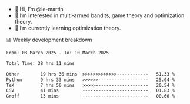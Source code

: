 - 👋 Hi, I’m @le-martin
- 👀 I’m interested in multi-armed bandits, game theory and optimization theory.
- 🌱 I’m currently learning optimization theory.
<!---- 💞️ I’m looking to collaborate on ...
- 📫 How to reach me ...-->

<!---
Tutorial for using WakaTime stats in GitHub profile: https://github.com/athul/waka-readme
-->

📊 Weekly development breakdown
<!--START_SECTION:waka-->

```txt
From: 03 March 2025 - To: 10 March 2025

Total Time: 38 hrs 11 mins

Other        19 hrs 36 mins  >>>>>>>>>>>>>------------   51.33 %
Python       9 hrs 33 mins   >>>>>>-------------------   25.04 %
TeX          7 hrs 50 mins   >>>>>--------------------   20.54 %
CSV          41 mins         -------------------------   01.83 %
Groff        13 mins         -------------------------   00.60 %
```

<!--END_SECTION:waka-->

<!---
le-martin/le-martin is a ✨ special ✨ repository because its `README.md` (this file) appears on your GitHub profile.
You can click the Preview link to take a look at your changes.
--->
